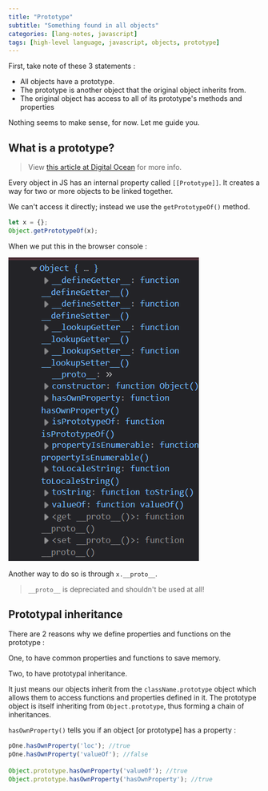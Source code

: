 ```yaml
---
title: "Prototype"
subtitle: "Something found in all objects"
categories: [lang-notes, javascript]
tags: [high-level language, javascript, objects, prototype]
---
```


First, take note of these 3 statements :

- All objects have a prototype.
- The prototype is another object that the original object inherits from.
- The original object has access to all of its prototype's methods and properties

Nothing seems to make sense, for now. Let me guide you.

## What is a prototype?

> View [this article at Digital Ocean](https://www.digitalocean.com/community/tutorials/understanding-prototypes-and-inheritance-in-javascript) for more info.

Every object in JS has an internal property called `[[Prototype]]`. It creates a way for two or more objects to be linked together.

We can't access it directly; instead we use the `getPrototypeOf()` method.

```js
let x = {};
Object.getPrototypeOf(x);
```

When we put this in the browser console :

![alt text](image.png)

Another way to do so is through ``x.__proto__``.

> `__proto__` is depreciated and shouldn't be used at all!

## Prototypal inheritance

There are 2 reasons why we define properties and functions on the prototype :

One, to have common properties and functions to save memory.

Two, to have prototypal inheritance.

It just means our objects inherit from the `className.prototype` object which allows them to access functions and properties defined in it. The prototype object is itself inheriting from `Object.prototype`, thus forming a chain of inheritances.

`hasOwnProperty()` tells you if an object [or prototype] has a property :

```js
pOne.hasOwnProperty('loc'); //true
pOne.hasOwnProperty('valueOf'); //false

Object.prototype.hasOwnProperty('valueOf'); //true
Object.prototype.hasOwnProperty('hasOwnProperty'); //true
```
